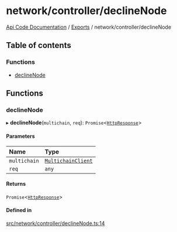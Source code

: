 # network/controller/declineNode
 
[Api Code Documentation](../README.md) / [Exports](../modules.md) / network/controller/declineNode

## Table of contents

### Functions

- [declineNode](network_controller_declineNode.md#declinenode)

## Functions

### declineNode

▸ **declineNode**(`multichain`, `req`): `Promise`\<[`HttpResponse`](httpd_lib.md#httpresponse)\>

#### Parameters

| Name | Type |
| :------ | :------ |
| `multichain` | [`MultichainClient`](../interfaces/service_Client_h.MultichainClient.md) |
| `req` | `any` |

#### Returns

`Promise`\<[`HttpResponse`](httpd_lib.md#httpresponse)\>

#### Defined in

[src/network/controller/declineNode.ts:14](https://github.com/openkfw/TruBudget/blob/26ade46/api/src/network/controller/declineNode.ts#L14)
